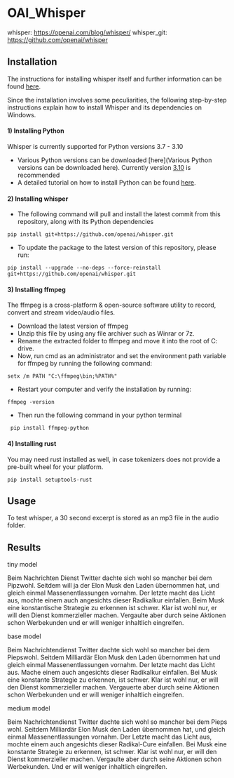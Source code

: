 # OAI_Whisper
whisper: https://openai.com/blog/whisper/
whisper_git: https://github.com/openai/whisper


## Installation
The instructions for installing whisper itself and further information can be found [here](https://github.com/openai/whisper).

Since the installation involves some peculiarities, the following step-by-step instructions explain how to install Whisper and its dependencies on Windows.

#### 1) Installing Python 
Whisper is currently supported for Python versions 3.7 - 3.10
- Various Python versions can be downloaded [here](Various Python versions can be downloaded here). Currently version [3.10](https://www.python.org/downloads/release/python-3100/) is recommended
- A detailed tutorial on how to install Python can be found [here](https://medium.com/co-learning-lounge/how-to-download-install-python-on-windows-2021-44a707994013).

#### 2) Installing whisper
- The following command will pull and install the latest commit from this repository, along with its Python dependencies

```pip install git+https://github.com/openai/whisper.git```

- To update the package to the latest version of this repository, please run:

```pip install --upgrade --no-deps --force-reinstall git+https://github.com/openai/whisper.git```

#### 3) Installing ffmpeg
The ffmpeg is a  cross-platform & open-source software utility to record, convert and stream video/audio files.
- Download the latest version of ffmpeg
- Unzip this file by using any file archiver such as Winrar or 7z.
- Rename the extracted folder to ffmpeg and move it into the root of C: drive.
- Now, run cmd as an administrator and set the environment path variable for ffmpeg by running the following command:

``setx /m PATH "C:\ffmpeg\bin;%PATH%"``

- Restart your computer and verify the installation by running:

``ffmpeg -version``

- Then run the following command in your python terminal

`` pip install ffmpeg-python``

#### 4) Installing rust
You may need rust installed as well, in case tokenizers does not provide a pre-built wheel for your platform.

``pip install setuptools-rust``

## Usage
To test whisper, a 30 second excerpt is stored as an mp3 file in the audio folder.


## Results
tiny model

Beim Nachrichten Dienst Twitter dachte sich wohl so mancher bei dem Pipzwohl. Seitdem will ja der Elon Musk den Laden übernommen hat, und gleich einmal Massenentlassungen vornahm. Der letzte macht das Licht aus, mochte einem auch angesichts dieser Radikalkur einfallen. Beim Musk eine konstantische Strategie zu erkennen ist schwer. Klar ist wohl nur, er will den Dienst kommerzieller machen. Vergaulte aber durch seine Aktionen schon Werbekunden und er will weniger inhaltlich eingreifen.

base model

Beim Nachrichtendienst Twitter dachte sich wohl so mancher bei dem Piepswohl. Seitdem Milliardär Elon Musk den Laden übernommen hat und gleich einmal Massenentlassungen vornahm. Der letzte macht das Licht aus. Mache einem auch angesichts dieser Radikalkur einfallen. Bei Musk eine konstante Strategie zu erkennen, ist schwer. Klar ist wohl nur, er will den Dienst kommerzieller machen. Vergauerte aber durch seine Aktionen schon Werbekunden und er will weniger inhaltlich eingreifen.


medium model

Beim Nachrichtendienst Twitter dachte sich wohl so mancher bei dem Pieps wohl. Seitdem Milliardär Elon Musk den Laden übernommen hat, und gleich einmal Massenentlassungen vornahm. Der Letzte macht das Licht aus, mochte einem auch angesichts dieser Radikal-Cure einfallen. Bei Musk eine konstante Strategie zu erkennen, ist schwer. Klar ist wohl nur, er will den Dienst kommerzieller machen. Vergaulte aber durch seine Aktionen schon Werbekunden. Und er will weniger inhaltlich eingreifen.


